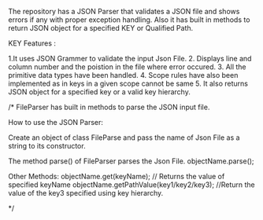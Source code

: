 The repository has a JSON Parser that validates a JSON file and shows errors if any with proper exception handling. Also it has built in methods to return JSON object for a specified KEY or Qualified Path.

KEY Features :

1.It uses JSON Grammer to validate the input Json File. 2. Displays line and column number and the poistion in the file where error occured. 3. All the primitive data types have been handled. 4. Scope rules have also been implemented as in keys in a given scope cannot be same 5. It also returns JSON object for a specified key or a valid key hierarchy.

/* FileParser has built in methods to parse the JSON input file.

How to use the JSON Parser:

Create an object of class FileParse and pass the name of Json File as a string to its constructor.

The method parse() of FileParser parses the Json File. objectName.parse();

Other Methods: objectName.get(keyName); // Returns the value of specified keyName objectName.getPathValue(key1/key2/key3); //Return the value of the key3 specified using key hierarchy.

*/

